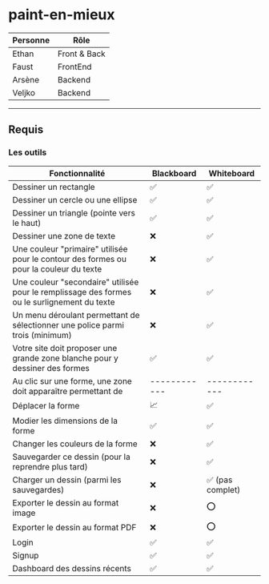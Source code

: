 # paint-en-mieux

| Personne | Rôle         |
| -------- | ------------ |
| Ethan    | Front & Back |
| Faust    | FrontEnd     |
| Arsène   | Backend      |
| Veljko   | Backend      |

---

## Requis

### Les outils

| Fonctionnalité                                                                               | Blackboard   | Whiteboard       |
| -------------------------------------------------------------------------------------------- | ------------ | ---------------- |
| Dessiner un rectangle                                                                        | ✅           | ✅               |
| Dessiner un cercle ou une ellipse                                                            | ✅           | ✅               |
| Dessiner un triangle (pointe vers le haut)                                                   | ✅           | ✅               |
| Dessiner une zone de texte                                                                   | ❌           | ✅               |
| Une couleur "primaire" utilisée pour le contour des formes ou pour la couleur du texte       | ❌           | ✅               |
| Une couleur "secondaire" utilisée pour le remplissage des formes ou le surlignement du texte | ❌           | ✅               |
| Un menu déroulant permettant de sélectionner une police parmi trois (minimum)                | ❌           | ✅               |
| Votre site doit proposer une grande zone blanche pour y dessiner des formes                  | ✅           | ✅               |
| Au clic sur une forme, une zone doit apparaître permettant de                                | ------------ | ------------     |
| Déplacer la forme                                                                            | 📈           | ✅               |
| Modier les dimensions de la forme                                                            | ✅           | ✅               |
| Changer les couleurs de la forme                                                             | ❌           | ✅               |
| Sauvegarder ce dessin (pour la reprendre plus tard)                                          | ❌           | ✅               |
| Charger un dessin (parmi les sauvegardes)                                                    | ❌           | ✅ (pas complet) |
| Exporter le dessin au format image                                                           | ❌           | ⭕               |
| Exporter le dessin au format PDF                                                             | ❌           | ⭕               |
| Login                                                                                        | ✅           | ✅               |
| Signup                                                                                       | ✅           | ✅               |
| Dashboard des dessins récents                                                                | ✅           | ✅               |
